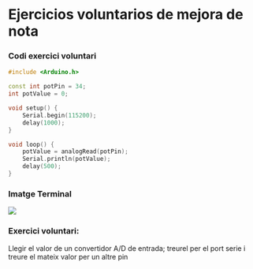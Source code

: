 # Ejercicios voluntarios de mejora de nota
### Codi exercici voluntari

```cpp
#include <Arduino.h>

const int potPin = 34;
int potValue = 0;

void setup() {
    Serial.begin(115200);
    delay(1000);
}

void loop() {
    potValue = analogRead(potPin);
    Serial.println(potValue);
    delay(500);
}
```

### Imatge Terminal

![](Imatge_terminal_p1op.jpeg)

### Exercici voluntari:
Llegir el valor de un convertidor A/D de entrada; treurel per el port serie i treure el mateix valor per un altre pin
